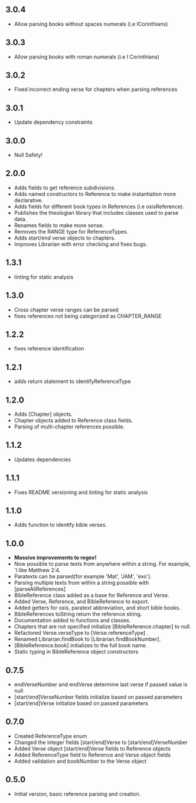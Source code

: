 ## 3.0.4
- Allow parsing books without spaces numerals (i.e ICorinthians)

## 3.0.3
- Allow parsing books with roman numerals (i.e I Corinthians)

## 3.0.2
- Fixed incorrect ending verse for chapters when parsing references

## 3.0.1
- Update dependency constraints

## 3.0.0
- Null Safety!

## 2.0.0
- Adds fields to get reference subdivisions.
- Adds named constructors to Reference to make instantiation more declarative.
- Adds fields for different book types in References (i.e osisReference).
- Publishes the theologian library that includes classes used to parse data.
- Renames fields to make more sense.
- Removes the RANGE type for ReferenceTypes.
- Adds start/end verse objects to chapters.
- Improves Librarian with error checking and fixes bugs.

## 1.3.1
- linting for static analysis

## 1.3.0
- Cross chapter verse ranges can be parsed
- fixes references not being categorized as CHAPTER_RANGE

## 1.2.2
- fixes reference identification

## 1.2.1
- adds return statement to identifyReferenceType

## 1.2.0
- Adds [Chapter] objects.
- Chapter objects added to Reference class fields.
- Parsing of multi-chapter references possible.

## 1.1.2
- Updates dependencies

## 1.1.1
- Fixes README versioning and linting for static analysis

## 1.1.0
- Adds function to identify bible verses.

## 1.0.0
- **Massive improvements to regex!** 
- Now possible to parse texts from anywhere within a string. For example, 'I like Matthew 2:4.
- Paratexts can be parsed(for example 'Mat', 'JAM', 'exo').
- Parsing multiple texts from within a string possible with [parseAllReferences]
- BibleReference class added as a base for Reference and Verse.
- Added Verse, Reference, and BibleReference to export.
- Added getters for osis, paratext abbreviation, and short bible books.
- BibleReferences toString return the reference string.
- Documentation added to functions and classes.
- Chapters that are not specified initialize [BibleReference.chapter] to null.
- Refactored Verse.verseType to [Verse.referenceType] .
- Renamed Librarian.findBook to [Librarian.findBookNumber].
- [BibleReference.book] initializes to the full book name.
- Static typing in BibleReference object constructors

## 0.7.5
- endVerseNumber and endVerse determine last verse if passed value is null
- [start/end]VerseNumber fields initialize based on passed parameters
- [start/end]Verse initialize based on passed parameters

## 0.7.0
- Created ReferenceType enum
- Changed the integer fields [start/end]Verse to [start/end]VerseNumber
- Added Verse object [start/end]Verse fields to Reference objects
- Added ReferenceType field to Reference and Verse object fields
- Added validation and bookNumber to the Verse object

## 0.5.0
- Initial version, basic reference parsing and creation.

